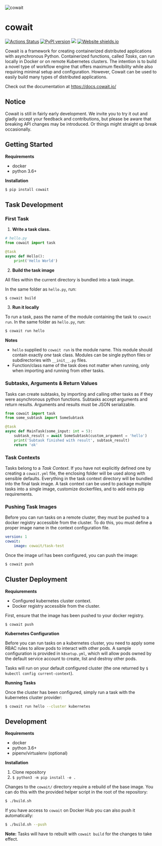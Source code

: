 ![cowait](/assets/cowait_bg.png)
# cowait

[![Actions Status](https://github.com/backtick-se/cowait/workflows/Tests/badge.svg)](https://github.com/backtick-se/cowait/actions)
[![PyPI version](https://img.shields.io/pypi/v/cowait.svg)](https://pypi.org/project/cowait/)
[![](https://img.shields.io/static/v1?label=docs&message=gitbook&color=blue)](http://docs.cowait.io/)
[![Website shields.io](https://img.shields.io/website-up-down-green-red/http/shields.io.svg)](http://cowait.io/)

Cowait is a framework for creating containerized distributed applications with asynchronous Python. Containerized functions, called *Tasks*, can run locally in Docker or on remote Kubernetes clusters. The intention is to build a novel type of workflow engine that offers maximum flexibility while also requiring minimal setup and configuration. However, Cowait can be used to easily build many types of distributed applications.

Check out the documentation at https://docs.cowait.io/

## Notice

Cowait is still in fairly early development. We invite you to try it out and gladly accept your feedback and contributions, but please be aware that breaking API changes may be introduced. Or things might straight up break occasionally.

## Getting Started

**Requirements**
- docker
- python 3.6+

**Installation**

```bash
$ pip install cowait
```

## Task Development

### First Task

1. **Write a task class.**

```python
# hello.py
from cowait import task

@task
async def Hello():
    print('Hello World')
```

2. **Build the task image**

All files within the current directory is bundled into a task image.

In the same folder as `hello.py`, run:

```bash
$ cowait build
```

3. **Run it locally**

To run a task, pass the name of the module containing the task to `cowait run`. In the same folder as `hello.py`, run:

```bash
$ cowait run hello
```

**Notes**
- `hello` supplied to `cowait run` is the module name. This module should contain exactly *one* task class. Modules can be single python files or subdirectories with `__init__.py` files.
- Function/class name of the task does not matter when running, only when importing and running from other tasks.

### Subtasks, Arguments & Return Values

Tasks can create subtasks, by importing and calling other tasks as if they were asynchronous python functions. Subtasks accept arguments and return results. Arguments and results must be JSON serializable.

```python
from cowait import task
from some_subtask import SomeSubtask

@task
async def MainTask(some_input: int = 5):
    subtask_result = await SomeSubtask(custom_argument = 'hello')
    print('Subtask finished with result', subtask_result)
    return 'ok'
```

### Task Contexts

Tasks belong to a *Task Context*. If you have not explicitly defined one by creating a `cowait.yml` file, the enclosing folder will be used along with sensible defaults. Everything in the task context directory will be bundled into the final task image. A task context can be used to package multiple tasks into a single image, customize dockerfiles, and to add extra pip requirements.

### Pushing Task Images

Before you can run tasks on a remote cluster, they must be pushed to a docker registry accessible from the cluster. To do this, you must define a proper image name in the context configuration file.

```yaml
version: 1
cowait:
    image: cowait/task-test
```

Once the image url has been configured, you can push the image:

```bash
$ cowait push
```

## Cluster Deployment

**Requiurements**
- Configured kubernetes cluster context.
- Docker registry accessible from the cluster.

First, ensure that the image has been pushed to your docker registry.

```
$ cowait push
```

**Kubernetes Configuration**

Before you can run tasks on a kubernetes cluster, you need to apply some RBAC rules to allow pods to interact with other pods. A sample configuration is provided in `k8setup.yml`, which will allow pods owned by the default service account to create, list and destroy other pods.

Tasks will run on your default configured cluster (the one returned by `$ kubectl config current-context`).

**Running Tasks**

Once the cluster has been configured, simply run a task with the kubernetes cluster provider:

```bash
$ cowait run hello --cluster kubernetes
```

## Development

**Requirements**
- docker
- python 3.6+
- pipenv/virtualenv (optional)

**Installation**

1. Clone repository
1. `$ python3 -m pip install -e .`

Changes to the `cowait/` directory require a rebuild of the base image. You can do this with the provided helper script in the root of the repository:

```bash
$ ./build.sh
```

If you have access to `cowait` on Docker Hub you can also push it automatically:

```bash
$ ./build.sh --push
```

**Note:** Tasks will have to rebuilt with `cowait build` for the changes to take effect.
